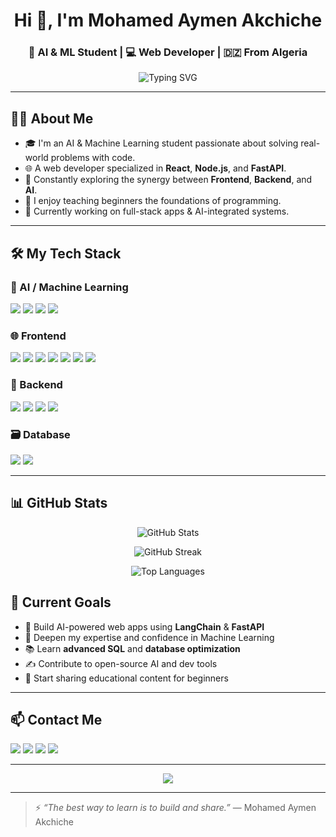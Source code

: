 <!-- README.md for Mohamed Aymen Akchiche -->

<h1 align="center">Hi 👋, I'm Mohamed Aymen Akchiche</h1>
<h3 align="center">🧠 AI & ML Student | 💻 Web Developer | 🇩🇿 From Algeria</h3>

<p align="center">
  <img src="https://readme-typing-svg.herokuapp.com?font=Fira+Code&weight=500&size=22&pause=1000&center=true&width=435&lines=AI+%26+ML+Enthusiast;Full-Stack+Web+Developer;Tech+Educator+%7C+Lifelong+Learner" alt="Typing SVG" />
</p>

---

## 👨‍💻 About Me

- 🎓 I'm an AI & Machine Learning student passionate about solving real-world problems with code.
- 🌐 A web developer specialized in **React**, **Node.js**, and **FastAPI**.
- 🧠 Constantly exploring the synergy between **Frontend**, **Backend**, and **AI**.
- 💬 I enjoy teaching beginners the foundations of programming.
- 🚀 Currently working on full-stack apps & AI-integrated systems.

---

## 🛠️ My Tech Stack

### 🤖 AI / Machine Learning
<p>
  <img src="https://img.shields.io/badge/Python-3670A0?style=for-the-badge&logo=python&logoColor=white"/>
  <img src="https://img.shields.io/badge/Numpy-013243?style=for-the-badge&logo=numpy&logoColor=white"/>
  <img src="https://img.shields.io/badge/Pandas-150458?style=for-the-badge&logo=pandas&logoColor=white"/>
  <img src="https://img.shields.io/badge/LangChain-%23FFDD00?style=for-the-badge&logoColor=black"/>
</p>

### 🌐 Frontend
<p>
  <img src="https://img.shields.io/badge/HTML5-E34F26?style=for-the-badge&logo=html5&logoColor=white"/>
  <img src="https://img.shields.io/badge/CSS3-1572B6?style=for-the-badge&logo=css3&logoColor=white"/>
  <img src="https://img.shields.io/badge/JavaScript-F7DF1E?style=for-the-badge&logo=javascript&logoColor=black"/>
  <img src="https://img.shields.io/badge/React-20232A?style=for-the-badge&logo=react&logoColor=61DAFB"/>
  <img src="https://img.shields.io/badge/Tailwind_CSS-38B2AC?style=for-the-badge&logo=tailwind-css&logoColor=white"/>
  <img src="https://img.shields.io/badge/Chakra_UI-319795?style=for-the-badge&logo=chakra-ui&logoColor=white"/>
  <img src="https://img.shields.io/badge/MUI-007FFF?style=for-the-badge&logo=mui&logoColor=white"/>
</p>

### 🔧 Backend
<p>
  <img src="https://img.shields.io/badge/Node.js-339933?style=for-the-badge&logo=nodedotjs&logoColor=white"/>
  <img src="https://img.shields.io/badge/Express.js-000000?style=for-the-badge&logo=express&logoColor=white"/>
  <img src="https://img.shields.io/badge/FastAPI-009688?style=for-the-badge&logo=fastapi&logoColor=white"/>
  <img src="https://img.shields.io/badge/Postman-FF6C37?style=for-the-badge&logo=postman&logoColor=white"/>
</p>

### 🗃️ Database
<p>
  <img src="https://img.shields.io/badge/MySQL-005C84?style=for-the-badge&logo=mysql&logoColor=white"/>
  <img src="https://img.shields.io/badge/ChromaDB-3C3C3C?style=for-the-badge"/>
</p>

---

## 📊 GitHub Stats

<p align="center">
  <img src="https://github-readme-stats.vercel.app/api?username=Akchiche-Mohamed-Aymen&show_icons=true&theme=radical" alt="GitHub Stats"/>
</p>

<p align="center">
  <img src="https://github-readme-streak-stats.herokuapp.com/?user=Akchiche-Mohamed-Aymen&theme=radical" alt="GitHub Streak"/>
</p>

<p align="center">
  <img src="https://github-readme-stats.vercel.app/api/top-langs/?username=Akchiche-Mohamed-Aymen&layout=compact&theme=radical" alt="Top Languages"/>
</p>

## 🎯 Current Goals

- 🔭 Build AI-powered web apps using **LangChain** & **FastAPI**
- 🔭 Deepen my expertise and confidence in Machine Learning
- 📚 Learn **advanced SQL** and **database optimization**
- ✍️ Contribute to open-source AI and dev tools
- 🎥 Start sharing educational content for beginners

---

## 📫 Contact Me

<p>
  <a href="mailto:akchiche.mohamedaymen@gmail.com"><img src="https://img.shields.io/badge/Gmail-D14836?style=for-the-badge&logo=gmail&logoColor=white"/></a>
  <a href="https://www.linkedin.com/in/mohamed-aymen-akchiche-b9b0b7303?utm_source=share&utm_campaign=share_via&utm_content=profile&utm_medium=android_app"><img src="https://img.shields.io/badge/LinkedIn-blue?style=for-the-badge&logo=linkedin&logoColor=white"/></a>
  <a href="https://t.me/rag_embedding"><img src="https://img.shields.io/badge/Telegram-2CA5E0?style=for-the-badge&logo=telegram&logoColor=white"/></a>
  <a href="https://wa.me/213698841788"><img src="https://img.shields.io/badge/WhatsApp-25D366?style=for-the-badge&logo=whatsapp&logoColor=white"/></a>
</p>

---

<p align="center">
  <img src="https://quotes-github-readme.vercel.app/api?type=horizontal&theme=radical"/>
</p>

---

> ⚡ *“The best way to learn is to build and share.”* — Mohamed Aymen Akchiche

